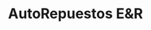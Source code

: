 ---
title: "AutoRepuestos E&R"
url: /villa-altagracia/autorepuestos-eyr/
shop: reparación de automóviles
---